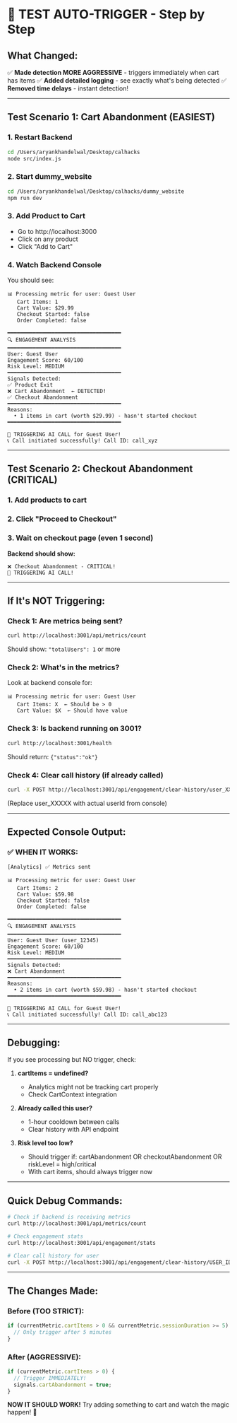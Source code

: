 # 🧪 TEST AUTO-TRIGGER - Step by Step

## What Changed:
✅ **Made detection MORE AGGRESSIVE** - triggers immediately when cart has items
✅ **Added detailed logging** - see exactly what's being detected
✅ **Removed time delays** - instant detection!

---

## Test Scenario 1: Cart Abandonment (EASIEST)

### 1. Restart Backend
```bash
cd /Users/aryankhandelwal/Desktop/calhacks
node src/index.js
```

### 2. Start dummy_website
```bash
cd /Users/aryankhandelwal/Desktop/calhacks/dummy_website
npm run dev
```

### 3. Add Product to Cart
- Go to http://localhost:3000
- Click on any product
- Click "Add to Cart"

### 4. Watch Backend Console
You should see:
```
📊 Processing metric for user: Guest User
   Cart Items: 1
   Cart Value: $29.99
   Checkout Started: false
   Order Completed: false

━━━━━━━━━━━━━━━━━━━━━━━━━━━━━━━━━━━━
🔍 ENGAGEMENT ANALYSIS
━━━━━━━━━━━━━━━━━━━━━━━━━━━━━━━━━━━━
User: Guest User
Engagement Score: 60/100
Risk Level: MEDIUM
━━━━━━━━━━━━━━━━━━━━━━━━━━━━━━━━━━━━
Signals Detected:
✅ Product Exit
❌ Cart Abandonment  ← DETECTED!
✅ Checkout Abandonment
━━━━━━━━━━━━━━━━━━━━━━━━━━━━━━━━━━━━
Reasons:
  • 1 items in cart (worth $29.99) - hasn't started checkout
━━━━━━━━━━━━━━━━━━━━━━━━━━━━━━━━━━━━

🚨 TRIGGERING AI CALL for Guest User!
📞 Call initiated successfully! Call ID: call_xyz
```

---

## Test Scenario 2: Checkout Abandonment (CRITICAL)

### 1. Add products to cart
### 2. Click "Proceed to Checkout"
### 3. Wait on checkout page (even 1 second)

**Backend should show:**
```
❌ Checkout Abandonment - CRITICAL!
🚨 TRIGGERING AI CALL!
```

---

## If It's NOT Triggering:

### Check 1: Are metrics being sent?
```bash
curl http://localhost:3001/api/metrics/count
```
Should show: `"totalUsers": 1` or more

### Check 2: What's in the metrics?
Look at backend console for:
```
📊 Processing metric for user: Guest User
   Cart Items: X  ← Should be > 0
   Cart Value: $X  ← Should have value
```

### Check 3: Is backend running on 3001?
```bash
curl http://localhost:3001/health
```
Should return: `{"status":"ok"}`

### Check 4: Clear call history (if already called)
```bash
curl -X POST http://localhost:3001/api/engagement/clear-history/user_XXXXX
```
(Replace user_XXXXX with actual userId from console)

---

## Expected Console Output:

### ✅ WHEN IT WORKS:
```
[Analytics] ✅ Metrics sent

📊 Processing metric for user: Guest User
   Cart Items: 2
   Cart Value: $59.98
   Checkout Started: false
   Order Completed: false

━━━━━━━━━━━━━━━━━━━━━━━━━━━━━━━━━━━━
🔍 ENGAGEMENT ANALYSIS
━━━━━━━━━━━━━━━━━━━━━━━━━━━━━━━━━━━━
User: Guest User (user_12345)
Engagement Score: 60/100
Risk Level: MEDIUM
━━━━━━━━━━━━━━━━━━━━━━━━━━━━━━━━━━━━
Signals Detected:
❌ Cart Abandonment
━━━━━━━━━━━━━━━━━━━━━━━━━━━━━━━━━━━━
Reasons:
  • 2 items in cart (worth $59.98) - hasn't started checkout
━━━━━━━━━━━━━━━━━━━━━━━━━━━━━━━━━━━━

🚨 TRIGGERING AI CALL for Guest User!
📞 Call initiated successfully! Call ID: call_abc123
```

---

## Debugging:

If you see processing but NO trigger, check:

1. **cartItems = undefined?**
   - Analytics might not be tracking cart properly
   - Check CartContext integration

2. **Already called this user?**
   - 1-hour cooldown between calls
   - Clear history with API endpoint

3. **Risk level too low?**
   - Should trigger if: cartAbandonment OR checkoutAbandonment OR riskLevel = high/critical
   - With cart items, should always trigger now

---

## Quick Debug Commands:

```bash
# Check if backend is receiving metrics
curl http://localhost:3001/api/metrics/count

# Check engagement stats
curl http://localhost:3001/api/engagement/stats

# Clear call history for user
curl -X POST http://localhost:3001/api/engagement/clear-history/USER_ID_HERE
```

---

## The Changes Made:

### Before (TOO STRICT):
```javascript
if (currentMetric.cartItems > 0 && currentMetric.sessionDuration >= 5) {
  // Only trigger after 5 minutes
}
```

### After (AGGRESSIVE):
```javascript
if (currentMetric.cartItems > 0) {
  // Trigger IMMEDIATELY!
  signals.cartAbandonment = true;
}
```

**NOW IT SHOULD WORK!** Try adding something to cart and watch the magic happen! 🚀
